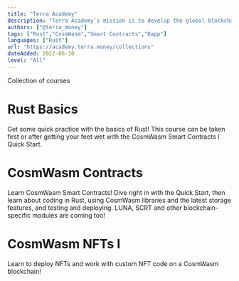 ```yaml
---
title: "Terra Academy"
description: "Terra Academy’s mission is to develop the global blockchain ecosystem by bridging the Ethereum knowledge gap, and revolutionizing education through blockchain technology."
authors: ["@terra_money"]
tags: ["Rust","CosmWasm","Smart Contracts","Dapp"]
languages: ["Rust"]
url: "https://academy.terra.money/collections"
dateAdded: 2022-06-10
level: "All"
---
```


Collection of courses

# Rust Basics
Get some quick practice with the basics of Rust! This course can be taken first or after getting your feet wet with the CosmWasm Smart Contracts I Quick Start.

# CosmWasm Contracts
Learn CosmWasm Smart Contracts! Dive right in with the Quick Start, then learn about coding in Rust, using CosmWasm libraries and the latest storage features, and testing and deploying. LUNA, SCRT and other blockchain-specific modules are coming too!

# CosmWasm NFTs I
Learn to deploy NFTs and work with custom NFT code on a CosmWasm blockchain!
